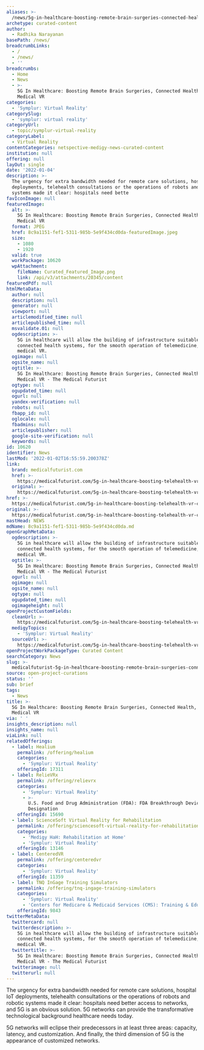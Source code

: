 ```yaml
---
aliases: >-
  /news/5g-in-healthcare-boosting-remote-brain-surgeries-connected-health-or-medical-vr
archetype: curated-content
author:
  - Radhika Narayanan
basePath: /news/
breadcrumbLinks:
  - /
  - /news/
  - ''
breadcrumbs:
  - Home
  - News
  - >-
    5G In Healthcare: Boosting Remote Brain Surgeries, Connected Health, Or
    Medical VR
categories:
  - 'Symplur: Virtual Reality'
categorySlug:
  - 'symplur: virtual reality'
categoryUrl:
  - topic/symplur-virtual-reality
categoryLabel:
  - Virtual Reality
contentCategories: netspective-medigy-news-curated-content
institution: null
offering: null
layOut: single
date: '2022-01-04'
description: >-
  The urgency for extra bandwidth needed for remote care solutions, hospital IoT
  deployments, telehealth consultations or the operations of robots and robotic
  systems made it clear: hospitals need bette
favIconImage: null
featuredImage:
  alt: >-
    5G In Healthcare: Boosting Remote Brain Surgeries, Connected Health, Or
    Medical VR
  format: JPEG
  href: 8c9a1151-fef1-5311-985b-5e9f434cd0da-featuredImage.jpeg
  size:
    - 1080
    - 1920
  valid: true
  workPackage: 10620
  wpAttachment:
    fileName: Curated_Featured_Image.png
    link: /api/v3/attachments/20345/content
featuredPdf: null
htmlMetaData:
  author: null
  description: null
  generator: null
  viewport: null
  articlemodified_time: null
  articlepublished_time: null
  msvalidate.01: null
  ogdescription: >-
    5G in healthcare will allow the building of infrastructure suitable for
    connected health systems, for the smooth operation of telemedicine, or
    medical VR.
  ogimage: null
  ogsite_name: null
  ogtitle: >-
    5G In Healthcare: Boosting Remote Brain Surgeries, Connected Health, Or
    Medical VR - The Medical Futurist
  ogtype: null
  ogupdated_time: null
  ogurl: null
  yandex-verification: null
  robots: null
  fbapp_id: null
  oglocale: null
  fbadmins: null
  articlepublisher: null
  google-site-verification: null
  keywords: null
id: 10620
identifier: News
lastMod: '2022-01-02T16:55:59.200378Z'
link:
  brand: medicalfuturist.com
  href: >-
    https://medicalfuturist.com/5g-in-healthcare-boosting-telehealth-vr-connected-health/
  original: >-
    https://medicalfuturist.com/5g-in-healthcare-boosting-telehealth-vr-connected-health/
href: >-
  https://medicalfuturist.com/5g-in-healthcare-boosting-telehealth-vr-connected-health/
original: >-
  https://medicalfuturist.com/5g-in-healthcare-boosting-telehealth-vr-connected-health/
mastHead: NEWS
mdName: 8c9a1151-fef1-5311-985b-5e9f434cd0da.md
openGraphMetaData:
  ogdescription: >-
    5G in healthcare will allow the building of infrastructure suitable for
    connected health systems, for the smooth operation of telemedicine, or
    medical VR.
  ogtitle: >-
    5G In Healthcare: Boosting Remote Brain Surgeries, Connected Health, Or
    Medical VR - The Medical Futurist
  ogurl: null
  ogimage: null
  ogsite_name: null
  ogtype: null
  ogupdated_time: null
  ogimageheight: null
openProjectCustomFields:
  cleanUrl: >-
    https://medicalfuturist.com/5g-in-healthcare-boosting-telehealth-vr-connected-health/
  medigyTopics:
    - 'Symplur: Virtual Reality'
  sourceUrl: >-
    https://medicalfuturist.com/5g-in-healthcare-boosting-telehealth-vr-connected-health/
openProjectWorkPackageType: Curated Content
searchCategory: News
slug: >-
  medicalfuturist-5g-in-healthcare-boosting-remote-brain-surgeries-connected-health-or-medical-vr
source: open-project-curations
status: ''
sub: brief
tags:
  - News
title: >-
  5G In Healthcare: Boosting Remote Brain Surgeries, Connected Health, Or
  Medical VR
via: ' '
insights_description: null
insights_name: null
viaLink: null
relatedOfferings:
  - label: Healium
    permalink: /offering/healium
    categories:
      - 'Symplur: Virtual Reality'
    offeringId: 17311
  - label: RelieVRx
    permalink: /offering/relievrx
    categories:
      - 'Symplur: Virtual Reality'
      - >-
        U.S. Food and Drug Administration (FDA): FDA Breakthrough Device
        Designation
    offeringId: 15690
  - label: ScienceSoft Virtual Reality for Rehabilitation
    permalink: /offering/sciencesoft-virtual-reality-for-rehabilitation
    categories:
      - 'Medigy HaH: Rehabilitation at Home'
      - 'Symplur: Virtual Reality'
    offeringId: 13146
  - label: CenteredVR
    permalink: /offering/centeredvr
    categories:
      - 'Symplur: Virtual Reality'
    offeringId: 11359
  - label: TNQ InGage Training Simulators
    permalink: /offering/tnq-ingage-training-simulators
    categories:
      - 'Symplur: Virtual Reality'
      - 'Centers for Medicare & Medicaid Services (CMS): Training & Education'
    offeringId: 9843
twitterMetaData:
  twittercard: null
  twitterdescription: >-
    5G in healthcare will allow the building of infrastructure suitable for
    connected health systems, for the smooth operation of telemedicine, or
    medical VR.
  twittertitle: >-
    5G In Healthcare: Boosting Remote Brain Surgeries, Connected Health, Or
    Medical VR - The Medical Futurist
  twitterimage: null
  twitterurl: null
---
```

<p>The urgency for extra bandwidth needed for remote care solutions, hospital IoT deployments, telehealth consultations or the operations of robots and robotic systems made it clear: hospitals need better access to networks, and 5G is an obvious solution.
5G networks can provide the transformative technological background healthcare needs today.</p><p>5G networks will eclipse their predecessors in at least three areas: capacity, latency, and customization.
And finally, the third dimension of 5G is the appearance of customized networks.</p>